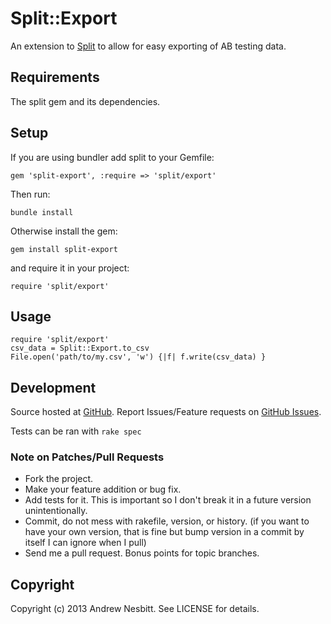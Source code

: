 # Split::Export

An extension to [Split](http://github.com/andrew/split) to allow for easy exporting of AB testing data.

## Requirements

The split gem and its dependencies.

## Setup

If you are using bundler add split to your Gemfile:

    gem 'split-export', :require => 'split/export'

Then run:

    bundle install

Otherwise install the gem:

    gem install split-export

and require it in your project:

    require 'split/export'

## Usage

    require 'split/export'
    csv_data = Split::Export.to_csv
    File.open('path/to/my.csv', 'w') {|f| f.write(csv_data) }

## Development

Source hosted at [GitHub](http://github.com/andrew/split-export).
Report Issues/Feature requests on [GitHub Issues](http://github.com/andrew/split-export/issues).

Tests can be ran with `rake spec`

### Note on Patches/Pull Requests

 * Fork the project.
 * Make your feature addition or bug fix.
 * Add tests for it. This is important so I don't break it in a
   future version unintentionally.
 * Commit, do not mess with rakefile, version, or history.
   (if you want to have your own version, that is fine but bump version in a commit by itself I can ignore when I pull)
 * Send me a pull request. Bonus points for topic branches.

## Copyright

Copyright (c) 2013 Andrew Nesbitt. See LICENSE for details.
